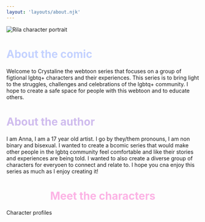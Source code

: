```yaml
---
layout: 'layouts/about.njk'
---
```


<img src="/resources/rila.png" alt="Rila character portrait" class="float-left">

<h1 style="color:#c4d2ff;">About the comic</h1>

Welcome to Crystaline the webtoon series that focuses on a group of figtional lgbtq+ characters and their experiences. This series is to bring light to the struggles, challenges and celebrations of the lgbtq+ community. I hope to create a safe space for people with this webtoon and to educate others.

<h1 style="color:#cfbcee;">About the author</h1>

I am Anna, I am a 17 year old artist. I go by they/them pronouns, I am non binary and  bisexual. I wanted to create a bcomic series that would make other people in the lgbtq community feel comfortable and like their stories and experiences are being told. I wanted to also create a diverse group of characters for everyoen to connect and relate to. I hope you cna enjoy this series as much as I enjoy creating it!

<h1 style="clear:left;color:#fcb3e5;text-align:center;">Meet the characters</h1>

Character profiles